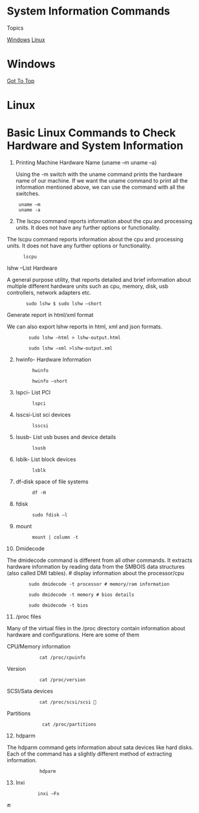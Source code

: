 # System Information Commands


<a name="top"></a>
Topics

  [Windows](#windows)
  [Linux](#linux)
  
  
  
  
  
  
# Windows
  
  
  
  [Got To Top](#top)
  <a name=""></a>
  # Linux
    
# Basic Linux Commands to Check Hardware and System Information



1. Printing Machine Hardware Name (uname –m uname –a)
 
    Using the -m switch with the uname command prints the hardware name of our machine. If we want the uname command to print all the information mentioned above, we can use the command with all the switches.


        uname –m
        uname -a


2. The lscpu command reports information about the cpu and processing units. It does not have any further options or functionality.

The lscpu command reports information about the cpu and processing units. It does not have any further options or functionality.


          lscpu

  
lshw –List Hardware

  A general purpose utility, that reports detailed and brief information about multiple different hardware units such as cpu, memory, disk, usb controllers, network adapters etc.
  
  
           sudo lshw $ sudo lshw –short
  
  
  Generate report in html/xml format

We can also export lshw reports in html, xml and json formats.


            sudo lshw –html > lshw-output.html

            sudo lshw –xml >lshw-output.xml


2. hwinfo- Hardware Information

             hwinfo

             hwinfo –short


3. lspci- List PCI
 

             lspci



4. lsscsi-List sci devices

             lsscsi


5. lsusb- List usb buses and device details


             lsusb
             

6. lsblk- List block devices


             lsblk
             

7. df-disk space of file systems


             df -H



8. fdisk

             sudo fdisk –l


9. mount


             mount | column -t
 
 
 
10. Dmidecode

The dmidecode command is different from all other commands. It extracts hardware information by reading data from the SMBOIS data structures (also called DMI tables). # display information about the processor/cpu


            sudo dmidecode -t processor # memory/ram information

            sudo dmidecode -t memory # bios details

            sudo dmidecode -t bios


11. /proc files

Many of the virtual files in the /proc directory contain information about hardware and configurations. Here are some of them


CPU/Memory information

                cat /proc/cpuinfo

Version

                cat /proc/version

SCSI/Sata devices

                cat /proc/scsi/scsi 

Partitions

                 cat /proc/partitions



12. hdparm

The hdparm command gets information about sata devices like hard disks. Each of the command has a slightly different method of extracting information.


                hdparm


13. Inxi

                inxi –Fx


:end:  
